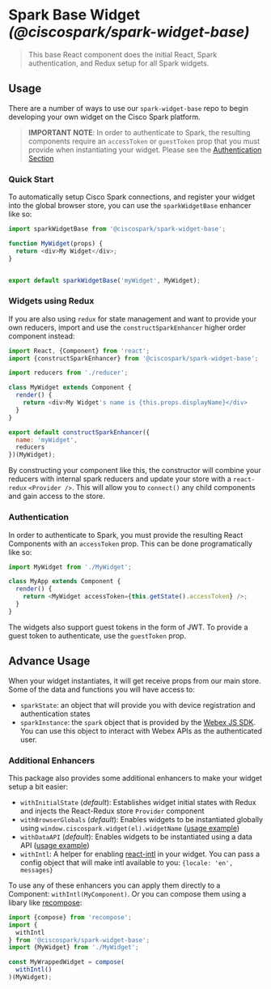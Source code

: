# Spark Base Widget _(@ciscospark/spark-widget-base)_

> This base React component does the initial React, Spark authentication, and Redux setup for all Spark widgets.

## Usage

There are a number of ways to use our `spark-widget-base` repo to begin developing your own widget on the Cisco Spark platform.

> **IMPORTANT NOTE**: In order to authenticate to Spark, the resulting components require an `accessToken` or `guestToken` prop that you must provide when instantiating your widget. Please see the [Authentication Section](#authentication)

### Quick Start

To automatically setup Cisco Spark connections, and register your widget into the global browser store, you can use the `sparkWidgetBase` enhancer like so:

``` js
import sparkWidgetBase from '@ciscospark/spark-widget-base';

function MyWidget(props) {
  return <div>My Widget</div>;
}


export default sparkWidgetBase('myWidget', MyWidget);
```

### Widgets using Redux

If you are also using `redux` for state management and want to provide your own reducers, import and use the `constructSparkEnhancer` higher order component instead:

``` js
import React, {Component} from 'react';
import {constructSparkEnhancer} from '@ciscospark/spark-widget-base';

import reducers from './reducer';

class MyWidget extends Component {
  render() {
    return <div>My Widget's name is {this.props.displayName}</div>
  }
}

export default constructSparkEnhancer({
  name: 'myWidget',
  reducers
})(MyWidget);
```

By constructing your component like this, the constructor will combine your reducers with internal spark reducers and update your store with a `react-redux` `<Provider />`. This will allow you to `connect()` any child components and gain access to the store.

### Authentication

In order to authenticate to Spark, you must provide the resulting React Components with an `accessToken` prop.
This can be done programatically like so:

``` js
import MyWidget from './MyWidget';

class MyApp extends Component {
  render() {
    return <MyWidget accessToken={this.getState().accessToken} />;
  }
}

```

The widgets also support guest tokens in the form of JWT. To provide a guest token to authenticate, use the `guestToken` prop.

## Advance Usage

When your widget instantiates, it will get receive props from our main store. Some of the data and functions you will have access to:

- `sparkState`: an object that will provide you with device registration and authentication states
- `sparkInstance`: the `spark` object that is provided by the [Webex JS SDK](https://github.com/webex/webex-js-sdk/). You can use this object to interact with Webex APIs as the authenticated user.

### Additional Enhancers

This package also provides some additional enhancers to make your widget setup a bit easier:

- `withInitialState` (_default_): Establishes widget initial states with Redux and injects the React-Redux store `Provider` component
- `withBrowserGlobals` (_default_): Enables widgets to be instantiated globally using `window.ciscospark.widget(el).widgetName` ([usage example](https://github.com/webex/react-widgets/tree/master/packages/node_modules/@ciscospark/widget-space#browser-globals))
- `withDataAPI` (_default_): Enables widgets to be instantiated using a data API ([usage example](https://github.com/webex/react-widgets/tree/master/packages/node_modules/@ciscospark/widget-space#data-api))
- `withIntl`: A helper for enabling [react-intl](https://github.com/yahoo/react-intl) in your widget. You can pass a config object that will make intl available to you: `{locale: 'en', messages}`

To use any of these enhancers you can apply them directly to a Component: `withIntl(MyComponent)`.
Or you can compose them using a libary like [recompose](https://github.com/acdlite/recompose):

``` js
import {compose} from 'recompose';
import {
  withIntl
} from '@ciscospark/spark-widget-base';
import {MyWidget} from './MyWidget';

const MyWrappedWidget = compose(
  withIntl()
)(MyWidget);
```
